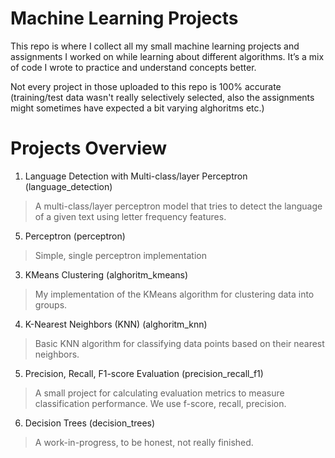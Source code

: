 # Machine Learning Projects

This repo is where I collect all my small machine learning projects and assignments I worked on while learning about different algorithms. It’s a mix of code I wrote to practice and understand concepts better.

Not every project in those uploaded to this repo is 100% accurate (training/test data wasn't really selectively selected, also the assignments might sometimes have expected a bit varying alghoritms etc.)

# Projects Overview

1. Language Detection with Multi-class/layer Perceptron (language_detection)

> A multi-class/layer perceptron model that tries to detect the language of a given text using letter frequency features.

5. Perceptron (perceptron)

> Simple, single perceptron implementation

3. KMeans Clustering (alghoritm_kmeans)

> My implementation of the KMeans algorithm for clustering data into groups.

4. K-Nearest Neighbors (KNN) (alghoritm_knn)

> Basic KNN algorithm for classifying data points based on their nearest neighbors.

5. Precision, Recall, F1-score Evaluation (precision_recall_f1)

> A small project for calculating evaluation metrics to measure classification performance.
> We use f-score, recall, precision.


6. Decision Trees (decision_trees)

> A work-in-progress, to be honest, not really finished.

